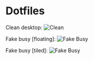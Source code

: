 Dotfiles
===

Clean desktop:
![Clean](https://raw.github.com/kevinvdburgt/dotfiles/master/.readme/scrot_01.png)

Fake busy [floating]:
![Fake Busy](https://raw.github.com/kevinvdburgt/dotfiles/master/.readme/scrot_02.png)

Fake busy [tiled]:
![Fake Busy](https://raw.github.com/kevinvdburgt/dotfiles/master/.readme/scrot_03.png)